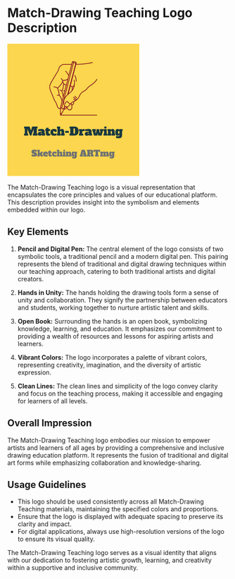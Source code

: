 # Match-Drawing Teaching Logo Description
![Match-Drawing](/image/Logo/Match-Drawing.jpg)

The Match-Drawing Teaching logo is a visual representation that encapsulates the core principles and values of our educational platform. This description provides insight into the symbolism and elements embedded within our logo.

## Key Elements

1. **Pencil and Digital Pen:** The central element of the logo consists of two symbolic tools, a traditional pencil and a modern digital pen. This pairing represents the blend of traditional and digital drawing techniques within our teaching approach, catering to both traditional artists and digital creators.

2. **Hands in Unity:** The hands holding the drawing tools form a sense of unity and collaboration. They signify the partnership between educators and students, working together to nurture artistic talent and skills.

3. **Open Book:** Surrounding the hands is an open book, symbolizing knowledge, learning, and education. It emphasizes our commitment to providing a wealth of resources and lessons for aspiring artists and learners.

4. **Vibrant Colors:** The logo incorporates a palette of vibrant colors, representing creativity, imagination, and the diversity of artistic expression.

5. **Clean Lines:** The clean lines and simplicity of the logo convey clarity and focus on the teaching process, making it accessible and engaging for learners of all levels.

## Overall Impression

The Match-Drawing Teaching logo embodies our mission to empower artists and learners of all ages by providing a comprehensive and inclusive drawing education platform. It represents the fusion of traditional and digital art forms while emphasizing collaboration and knowledge-sharing.

## Usage Guidelines

- This logo should be used consistently across all Match-Drawing Teaching materials, maintaining the specified colors and proportions.
- Ensure that the logo is displayed with adequate spacing to preserve its clarity and impact.
- For digital applications, always use high-resolution versions of the logo to ensure its visual quality.

The Match-Drawing Teaching logo serves as a visual identity that aligns with our dedication to fostering artistic growth, learning, and creativity within a supportive and inclusive community.
